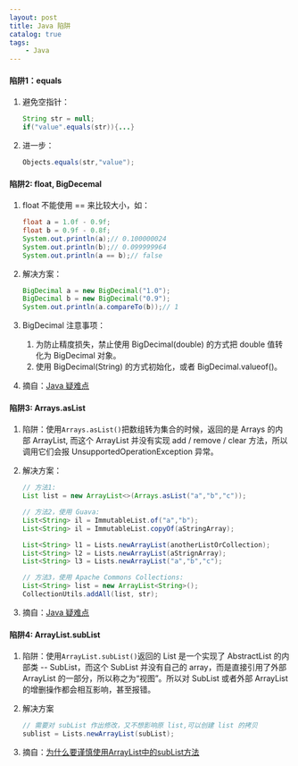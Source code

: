 ```yaml
---
layout: post
title: Java 陷阱
catalog: true
tags:
    - Java
---
```


#### 陷阱1：equals

1. 避免空指针：
	```java
	String str = null;
	if("value".equals(str)){...}
	```

2. 进一步：

   ```java
   Objects.equals(str,"value");
   ```

   

#### 陷阱2: float, BigDecemal 

1. float 不能使用 == 来比较大小，如：

   ```java
   float a = 1.0f - 0.9f;
   float b = 0.9f - 0.8f;
   System.out.println(a);// 0.100000024
   System.out.println(b);// 0.099999964
   System.out.println(a == b);// false
   ```

2. 解决方案：

   ```java
   BigDecimal a = new BigDecimal("1.0");
   BigDecimal b = new BigDecimal("0.9");
   System.out.println(a.compareTo(b));// 1
   ```
   
3. BigDecimal 注意事项：

   1. 为防止精度损失，禁止使用 BigDecimal(double) 的方式把 double 值转化为 BigDecimal 对象。
   2. 使用 BigDecimal(String) 的方式初始化，或者 BigDecimal.valueof()。

4. 摘自：[Java 疑难点]([https://github.com/Snailclimb/JavaGuide/blob/master/docs/java/Java%E7%96%91%E9%9A%BE%E7%82%B9.md](https://github.com/Snailclimb/JavaGuide/blob/master/docs/java/Java疑难点.md))

#### 陷阱3: Arrays.asList

1. 陷阱：使用`Arrays.asList()`把数组转为集合的时候，返回的是 Arrays 的内部 ArrayList, 而这个 ArrayList 并没有实现 add / remove / clear 方法，所以调用它们会报 UnsupportedOperationException 异常。

2. 解决方案：

   ```java
   // 方法1:
   List list = new ArrayList<>(Arrays.asList("a","b","c"));
   
   // 方法2，使用 Guava:
   List<String> il = ImmutableList.of("a","b");
   List<String> il = ImmutableList.copyOf(aStringArray);
   
   List<String> l1 = Lists.newArrayList(anotherListOrCollection);
   List<String> l2 = Lists.newArrayList(aStrignArray);
   List<String> l3 = Lists.newArrayList("a","b","c");
   
   // 方法3，使用 Apache Commons Collections:
   List<String> list = new ArrayList<String>();
   CollectionUtils.addAll(list, str);
   ```

3. 摘自：[Java 疑难点]([https://github.com/Snailclimb/JavaGuide/blob/master/docs/java/Java%E7%96%91%E9%9A%BE%E7%82%B9.md](https://github.com/Snailclimb/JavaGuide/blob/master/docs/java/Java疑难点.md))

#### 陷阱4: ArrayList.subList

1. 陷阱：使用`ArrayList.subList()`返回的 List 是一个实现了 AbstractList 的内部类 -- SubList，而这个 SubList 并没有自己的 array，而是直接引用了外部 ArrayList 的一部分，所以称之为“视图”。所以对 SubList 或者外部 ArrayList 的增删操作都会相互影响，甚至报错。

2. 解决方案

   ```java
   // 需要对 subList 作出修改，又不想影响原 list,可以创建 list 的拷贝
   sublist = Lists.newArrayList(subList);
   ```

3. 摘自：[为什么要谨慎使用ArrayList中的subList方法](https://mp.weixin.qq.com/s/8II8DrWLxmjKFpGJ7wcxuA)